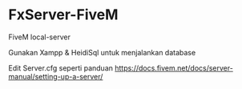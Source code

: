 # FxServer-FiveM
FiveM local-server



Gunakan Xampp & HeidiSql untuk menjalankan database


Edit Server.cfg seperti panduan
https://docs.fivem.net/docs/server-manual/setting-up-a-server/
